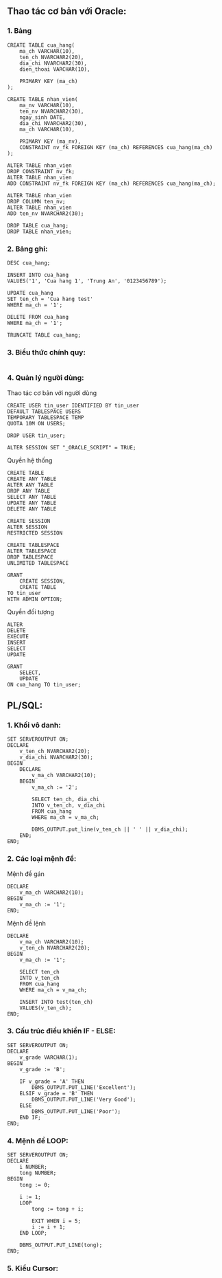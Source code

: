 ## Thao tác cơ bản với Oracle:
### 1. Bảng
```
CREATE TABLE cua_hang(
    ma_ch VARCHAR(10),
    ten_ch NVARCHAR2(20),
    dia_chi NVARCHAR2(30),
    dien_thoai VARCHAR(10),
    
    PRIMARY KEY (ma_ch)
);

CREATE TABLE nhan_vien(
    ma_nv VARCHAR(10),
    ten_nv NVARCHAR2(30),
    ngay_sinh DATE,
    dia_chi NVARCHAR2(30),
    ma_ch VARCHAR(10),
    
    PRIMARY KEY (ma_nv),
    CONSTRAINT nv_fk FOREIGN KEY (ma_ch) REFERENCES cua_hang(ma_ch)
);
```

```
ALTER TABLE nhan_vien
DROP CONSTRAINT nv_fk;
ALTER TABLE nhan_vien
ADD CONSTRAINT nv_fk FOREIGN KEY (ma_ch) REFERENCES cua_hang(ma_ch);

ALTER TABLE nhan_vien
DROP COLUMN ten_nv;
ALTER TABLE nhan_vien
ADD ten_nv NVARCHAR2(30);
```

```
DROP TABLE cua_hang;
DROP TABLE nhan_vien;
```

### 2. Bảng ghi:
```
DESC cua_hang;

INSERT INTO cua_hang
VALUES('1', 'Cua hang 1', 'Trung An', '0123456789');
```

```
UPDATE cua_hang
SET ten_ch = 'Cua hang test'
WHERE ma_ch = '1';
```

```
DELETE FROM cua_hang
WHERE ma_ch = '1';

TRUNCATE TABLE cua_hang;
```

### 3. Biểu thức chính quy:
```

```

### 4. Quản lý người dùng:
Thao tác cơ bản với người dùng
```
CREATE USER tin_user IDENTIFIED BY tin_user
DEFAULT TABLESPACE USERS
TEMPORARY TABLESPACE TEMP
QUOTA 10M ON USERS;

DROP USER tin_user;

ALTER SESSION SET "_ORACLE_SCRIPT" = TRUE; 
```

Quyền hệ thống
```
CREATE TABLE
CREATE ANY TABLE
ALTER ANY TABLE
DROP ANY TABLE
SELECT ANY TABLE
UPDATE ANY TABLE
DELETE ANY TABLE

CREATE SESSION
ALTER SESSION
RESTRICTED SESSION

CREATE TABLESPACE
ALTER TABLESPACE
DROP TABLESPACE
UNLIMITED TABLESPACE
```

```
GRANT 
    CREATE SESSION, 
    CREATE TABLE 
TO tin_user
WITH ADMIN OPTION;
```

Quyền đối tượng
```
ALTER
DELETE
EXECUTE
INSERT
SELECT
UPDATE
```

```
GRANT 
    SELECT,
    UPDATE 
ON cua_hang TO tin_user;
```

## PL/SQL:
### 1. Khối vô danh:
```
SET SERVEROUTPUT ON;
DECLARE
    v_ten_ch NVARCHAR2(20);
    v_dia_chi NVARCHAR2(30);
BEGIN
    DECLARE
        v_ma_ch VARCHAR2(10);
    BEGIN
        v_ma_ch := '2';
        
        SELECT ten_ch, dia_chi
        INTO v_ten_ch, v_dia_chi
        FROM cua_hang
        WHERE ma_ch = v_ma_ch;
        
        DBMS_OUTPUT.put_line(v_ten_ch || ' ' || v_dia_chi);
    END;
END;
```

### 2. Các loại mệnh đề:
Mệnh đề gán
```
DECLARE
    v_ma_ch VARCHAR2(10);
BEGIN
    v_ma_ch := '1';
END;
```

Mệnh đề lệnh
```
DECLARE
    v_ma_ch VARCHAR2(10);
    v_ten_ch NVARCHAR2(20);
BEGIN
    v_ma_ch := '1';
    
    SELECT ten_ch
    INTO v_ten_ch
    FROM cua_hang
    WHERE ma_ch = v_ma_ch;
    
    INSERT INTO test(ten_ch)
    VALUES(v_ten_ch);
END;
```

### 3. Cấu trúc điều khiển IF - ELSE:
```
SET SERVEROUTPUT ON;
DECLARE
    v_grade VARCHAR(1);
BEGIN
    v_grade := 'B';
    
    IF v_grade = 'A' THEN
        DBMS_OUTPUT.PUT_LINE('Excellent');
    ELSIF v_grade = 'B' THEN
        DBMS_OUTPUT.PUT_LINE('Very Good');
    ELSE
        DBMS_OUTPUT.PUT_LINE('Poor');
    END IF;
END;
```

### 4. Mệnh đề LOOP:
```
SET SERVEROUTPUT ON;
DECLARE
    i NUMBER;
    tong NUMBER;
BEGIN
    tong := 0;

    i := 1;
    LOOP
        tong := tong + i;
        
        EXIT WHEN i = 5;
        i := i + 1;
    END LOOP;
    
    DBMS_OUTPUT.PUT_LINE(tong);
END;
```

### 5. Kiểu Cursor:
```

```
